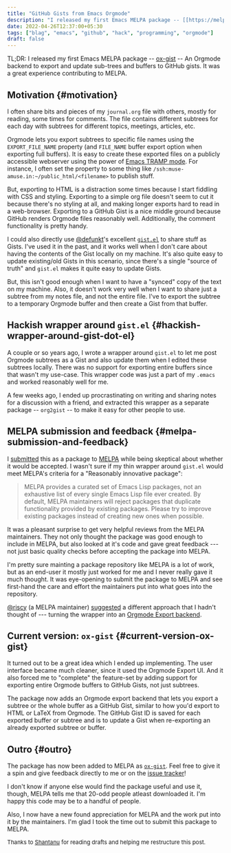 ```yaml
---
title: "GitHub Gists from Emacs Orgmode"
description: "I released my first Emacs MELPA package -- [[https://melpa.org/#/ox-gist][ox-gist]] -- An Orgmode backend to export and update sub-trees and buffers to GitHub gists."
date: 2022-04-26T12:37:00+05:30
tags: ["blag", "emacs", "github", "hack", "programming", "orgmode"]
draft: false
---
```


TL;DR: I released my first Emacs MELPA package -- [ox-gist](https://melpa.org/#/ox-gist) -- An Orgmode backend
to export and update sub-trees and buffers to GitHub gists.  It was a great
experience contributing to MELPA.


## Motivation {#motivation}

I often share bits and pieces of my `journal.org` file with others, mostly for
reading, some times for comments. The file contains different subtrees for each
day with subtrees for different topics, meetings, articles, etc.

Orgmode lets you export subtrees to specific file names using the
`EXPORT_FILE_NAME` property (and `FILE_NAME` buffer export option when
exporting full buffers). It is easy to create these exported files on a
publicly accessible webserver using the power of [Emacs TRAMP mode](https://www.gnu.org/software/tramp/).  For
instance, I often set the property to some thing like
`/ssh:muse-amuse.in:~/public_html/<filename>` to publish stuff.

But, exporting to HTML is a distraction some times because I start fiddling
with CSS and styling. Exporting to a simple org file doesn't seem to cut it
because there's no styling at all, and making longer exports hard to read in a
web-browser.  Exporting to a GitHub Gist is a nice middle ground because GitHub
renders Orgmode files reasonably well. Additionally, the comment functionality
is pretty handy.

I could also directly use [@defunkt](https://github.com/defunkt/)'s excellent [`gist.el`](https://github.com/defunkt/gist.el) to share stuff as
Gists.  I've used it in the past, and it works well when I don't care about
having the contents of the Gist locally on my machine. It's also quite easy to
update existing/old Gists in this scenario, since there's a single "source of
truth" and `gist.el` makes it quite easy to update Gists.

But, this isn't good enough when I want to have a "synced" copy of the text on
my machine.  Also, it doesn't work very well when I want to share just a
subtree from my notes file, and not the entire file.  I've to export the
subtree to a temporary Orgmode buffer and then create a Gist from that buffer.


## Hackish wrapper around `gist.el` {#hackish-wrapper-around-gist-dot-el}

A couple or so years ago, I wrote a wrapper around `gist.el` to let me post
Orgmode subtrees as a Gist and also update them when I edited these subtrees
locally.  There was no support for exporting entire buffers since that wasn't
my use-case.  This wrapper code was just a part of my `.emacs` and worked
reasonably well for me.

A few weeks ago, I ended up procrastinating on writing and sharing notes for a
discussion with a friend, and extracted this wrapper as a separate package --
`org2gist` -- to make it easy for other people to use.


## MELPA submission and feedback {#melpa-submission-and-feedback}

I [submitted](https://github.com/melpa/melpa/pull/7940) this as a package to [MELPA](https://melpa.org/) while being skeptical about whether it
would be accepted.  I wasn't sure if my thin wrapper around `gist.el` would
meet MELPA's criteria for a "Reasonably innovative package":

> MELPA provides a curated set of Emacs Lisp packages, not an exhaustive list
> of every single Emacs Lisp file ever created. By default, MELPA maintainers
> will reject packages that duplicate functionality provided by existing
> packages. Please try to improve existing packages instead of creating new
> ones when possible.

It was a pleasant surprise to get very helpful reviews from the MELPA
maintainers.  They not only thought the package was good enough to include in
MELPA, but also looked at it's code and gave great feedback --- not just basic
quality checks before accepting the package into MELPA.

I'm pretty sure mainting a package repository like MELPA is a lot of work, but
as an end-user it mostly just worked for me and I never really gave it much
thought.  It was eye-opening to submit the package to MELPA and see first-hand
the care and effort the maintainers put into what goes into the repository.

[@riscy](https://github.com/riscy/) (a MELPA maintainer) [suggested](https://github.com/melpa/melpa/pull/7940#issuecomment-1080036663) a different approach that I hadn't
thought of --- turning the wrapper into an [Orgmode Export backend](https://orgmode.org/manual/Exporting.html).


## Current version: `ox-gist` {#current-version-ox-gist}

It turned out to be a great idea which I ended up implementing.  The user
interface became much cleaner, since it used the Orgmode Export UI.  And it
also forced me to "complete" the feature-set by adding support for exporting
entire Orgmode buffers to GitHub Gists, not just subtrees.

The package now adds an Orgmode export backend that lets you export a subtree
or the whole buffer as a GitHub Gist, similar to how you'd export to HTML or
LaTeX from Orgmode. The GitHub Gist ID is saved for each exported buffer or
subtree and is to update a Gist when re-exporting an already exported subtree
or buffer.


## Outro {#outro}

The package has now been added to MELPA as [`ox-gist`](https://github.com/punchagan/ox-gist).  Feel free to give it a
spin and give feedback directly to me or on the [issue tracker](https://github.com/punchagan/ox-gist/issues)!

I don't know if anyone else would find the package useful and use it, though,
MELPA tells me that 20-odd people atleast downloaded it.  I'm happy this code
may be to a handful of people.

Also, I now have a new found appreciation for MELPA and the work put into it by
the maintainers.  I'm glad I took the time out to submit this package to MELPA.

<div style="font-size:small;" class="reviewers">

Thanks to [Shantanu](http://baali.muse-amuse.in) for reading drafts and helping me restructure this post.

</div>

